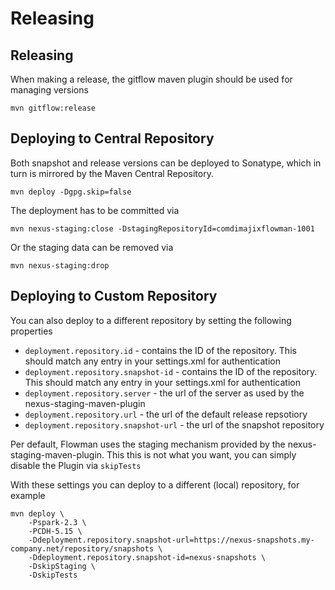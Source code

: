 # Releasing

## Releasing

When making a release, the gitflow maven plugin should be used for managing versions

    mvn gitflow:release

## Deploying to Central Repository

Both snapshot and release versions can be deployed to Sonatype, which in turn is mirrored by the Maven Central
Repository.

    mvn deploy -Dgpg.skip=false
    
The deployment has to be committed via     
    
    mvn nexus-staging:close -DstagingRepositoryId=comdimajixflowman-1001
    
Or the staging data can be removed via

    mvn nexus-staging:drop    

## Deploying to Custom Repository

You can also deploy to a different repository by setting the following properties
* `deployment.repository.id` - contains the ID of the repository. This should match any entry in your settings.xml for authentication
* `deployment.repository.snapshot-id` - contains the ID of the repository. This should match any entry in your settings.xml for authentication
* `deployment.repository.server` - the url of the server as used by the nexus-staging-maven-plugin
* `deployment.repository.url` - the url of the default release repsotiory
* `deployment.repository.snapshot-url` - the url of the snapshot repository

Per default, Flowman uses the staging mechanism provided by the nexus-staging-maven-plugin. This this is not what you
want, you can simply disable the Plugin via `skipTests` 

With these settings you can deploy to a different (local) repository, for example

    mvn deploy \
        -Pspark-2.3 \
        -PCDH-5.15 \
        -Ddeployment.repository.snapshot-url=https://nexus-snapshots.my-company.net/repository/snapshots \
        -Ddeployment.repository.snapshot-id=nexus-snapshots \
        -DskipStaging \
        -DskipTests
